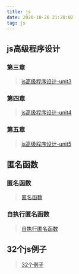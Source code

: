 ```yaml
---
title: js
date: 2020-10-26 21:20:02
tag: js
---
```

## js高级程序设计

### 第三章
>[js高级程序设计-unit3](/js/javaScript/Unit3 "第三章")
### 第四章
>[js高级程序设计-unit4](/js/javaScript/Unit4 "第四章")
### 第五章
>[js高级程序设计-unit5](/js/javaScript/Unit5 "第五章")

## 匿名函数

### 匿名函数
>[匿名函数](/js/Anonymous-Function/anonymous "匿名函数")
### 自执行匿名函数
>[自执行匿名函数](/js/Anonymous-Function/Self-execution "自执行匿名函数")

## 32个js例子
>[32个例子](/js/jsTest/32js "32个例子")
